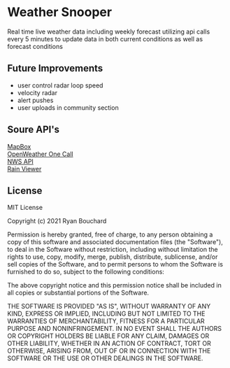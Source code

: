 <h1>Weather Snooper</h1>
Real time live weather data including weekly forecast utilizing api calls every 5 minutes to update data in both current conditions as well as forecast conditions
<h2>Future Improvements</h2>
<ul>
  <li>user control radar loop speed</li>
  <li>velocity radar</li>
  <li>alert pushes</li>
  <li>user uploads in community section</li>
</ul>
<h2>Soure API's</h2>
<a href="https://www.mapbox.com/legal/tos/" target="_blank">MapBox</a><br>
<a href="https://openweather.co.uk/storage/app/media/Terms/Openweather_terms_and_conditions_of_sale.pdf" target="_blank">OpenWeather One Call</a><br>
<a href="https://www.weather.gov/documentation/services-web-api" target="_blank">NWS API</a><br>
<a href="https://www.rainviewer.com/api.html" target="_blank">Rain Viewer</a>
<h2>License</h2>
MIT License

Copyright (c) 2021 Ryan Bouchard

Permission is hereby granted, free of charge, to any person obtaining a copy
of this software and associated documentation files (the "Software"), to deal
in the Software without restriction, including without limitation the rights
to use, copy, modify, merge, publish, distribute, sublicense, and/or sell
copies of the Software, and to permit persons to whom the Software is
furnished to do so, subject to the following conditions:

The above copyright notice and this permission notice shall be included in all
copies or substantial portions of the Software.

THE SOFTWARE IS PROVIDED "AS IS", WITHOUT WARRANTY OF ANY KIND, EXPRESS OR
IMPLIED, INCLUDING BUT NOT LIMITED TO THE WARRANTIES OF MERCHANTABILITY,
FITNESS FOR A PARTICULAR PURPOSE AND NONINFRINGEMENT. IN NO EVENT SHALL THE
AUTHORS OR COPYRIGHT HOLDERS BE LIABLE FOR ANY CLAIM, DAMAGES OR OTHER
LIABILITY, WHETHER IN AN ACTION OF CONTRACT, TORT OR OTHERWISE, ARISING FROM,
OUT OF OR IN CONNECTION WITH THE SOFTWARE OR THE USE OR OTHER DEALINGS IN THE
SOFTWARE.
